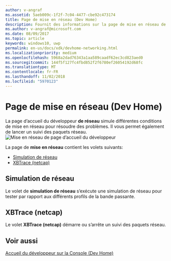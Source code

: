 ```yaml
---
author: v-angraf
ms.assetid: 5aeb009c-1f2f-7c04-4477-cbe92c473174
title: Page de mise en réseau (Dev Home)
description: Fournit des informations sur la page de mise en réseau de l’application accueil du développeur pour Xbox One.
ms.author: v-angraf@microsoft.com
ms.date: 08/09/2017
ms.topic: article
keywords: windows10, uwp
permalink: en-us/docs/xdk/devhome-networking.html
ms.localizationpriority: medium
ms.openlocfilehash: 5968a2dad76343a1aa589caadf62ec3cd823aed0
ms.sourcegitcommit: 144f5f127fc4fbd852f2f6780ef26054192d68fc
ms.translationtype: MT
ms.contentlocale: fr-FR
ms.lasthandoff: 11/02/2018
ms.locfileid: "5970123"
---
```

# <a name="networking-page-dev-home"></a>Page de mise en réseau (Dev Home)
   
  
La page d’accueil du développeur **de réseau** simule différentes conditions de mise en réseau pour résoudre des problèmes. Il vous permet également de lancer un suivi des paquets réseau.   
 ![Mise en réseau de page d’accueil du développeur](images/devhome_networking.png)   
  
La page de **mise en réseau** contient les volets suivants:   
 
   *  [Simulation de réseau](#ID4EEB)  
   *  [XBTrace (netcap)](#ID4EOB)  

 
<a id="ID4EEB"></a>

   

## <a name="network-simulation"></a>Simulation de réseau  
   
  
Le volet de **simulation de réseau** s’exécute une simulation de réseau pour tester par rapport aux différents profils de la bande passante.   
  
<a id="ID4EOB"></a>

   

## <a name="xbtrace-netcap"></a>XBTrace (netcap)  
   
  
Le volet **XBTrace (netcap)** démarre ou s’arrête un suivi des paquets réseau.   
  
<a id="ID4E2B"></a>

   

## <a name="see-also"></a>Voir aussi  
 [Accueil du développeur sur la Console (Dev Home)](dev-home.md)

  